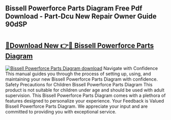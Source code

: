 ## Bissell Powerforce Parts Diagram Free Pdf Download - Part-Dcu New Repair Owner Guide 90dSP

# <h2><a href="http://dfl0ac.blite.top/?on=Bissell+Powerforce+Parts+Diagram">🔗Download New 👉🔴 Bissell Powerforce Parts Diagram</a></h2>

[![Bissell Powerforce Parts Diagram download](https://i.imgur.com/lujVjoI.png)](http://dfl0ac.blite.top/?on=Bissell+Powerforce+Parts+Diagram)
Navigate with Confidence This manual guides you through the process of setting up, using, and maintaining your new Bissell Powerforce Parts Diagram with confidence. Safety Precautions for Children Bissell Powerforce Parts Diagram This product is not suitable for children under age and should be used with adult supervision. This Bissell Powerforce Parts Diagram comes with a plethora of features designed to personalize your experience. Your Feedback is Valued Bissell Powerforce Parts Diagram. We appreciate your input and are committed to providing you with exceptional service.
